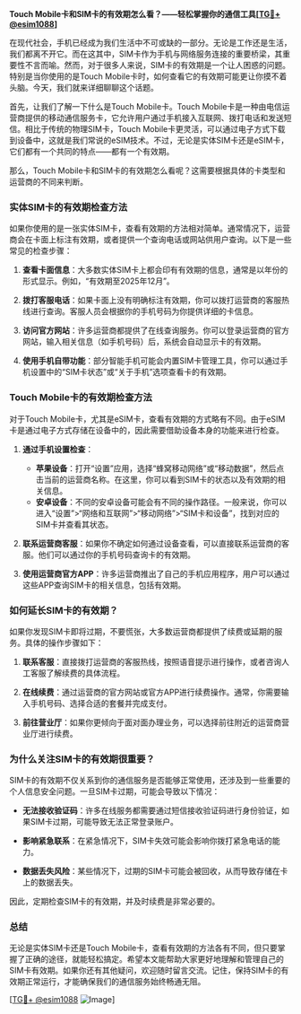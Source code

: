 **Touch Mobile卡和SIM卡的有效期怎么看？——轻松掌握你的通信工具[[TG💪+ @esim1088](https://t.me/s/esim1088)]**

在现代社会，手机已经成为我们生活中不可或缺的一部分。无论是工作还是生活，我们都离不开它。而在这其中，SIM卡作为手机与网络服务连接的重要桥梁，其重要性不言而喻。然而，对于很多人来说，SIM卡的有效期是一个让人困惑的问题。特别是当你使用的是Touch Mobile卡时，如何查看它的有效期可能更让你摸不着头脑。今天，我们就来详细聊聊这个话题。

首先，让我们了解一下什么是Touch Mobile卡。Touch Mobile卡是一种由电信运营商提供的移动通信服务卡，它允许用户通过手机接入互联网、拨打电话和发送短信。相比于传统的物理SIM卡，Touch Mobile卡更灵活，可以通过电子方式下载到设备中，这就是我们常说的eSIM技术。不过，无论是实体SIM卡还是eSIM卡，它们都有一个共同的特点——都有一个有效期。

那么，Touch Mobile卡和SIM卡的有效期怎么看呢？这需要根据具体的卡类型和运营商的不同来判断。

### **实体SIM卡的有效期检查方法**

如果你使用的是一张实体SIM卡，查看有效期的方法相对简单。通常情况下，运营商会在卡面上标注有效期，或者提供一个查询电话或网站供用户查询。以下是一些常见的检查步骤：

1. **查看卡面信息**：大多数实体SIM卡上都会印有有效期的信息，通常是以年份的形式显示。例如，“有效期至2025年12月”。
   
2. **拨打客服电话**：如果卡面上没有明确标注有效期，你可以拨打运营商的客服热线进行查询。客服人员会根据你的手机号码为你提供详细的卡信息。

3. **访问官方网站**：许多运营商都提供了在线查询服务。你可以登录运营商的官方网站，输入相关信息（如手机号码）后，系统会自动显示卡的有效期。

4. **使用手机自带功能**：部分智能手机可能会内置SIM卡管理工具，你可以通过手机设置中的“SIM卡状态”或“关于手机”选项查看卡的有效期。

### **Touch Mobile卡的有效期检查方法**

对于Touch Mobile卡，尤其是eSIM卡，查看有效期的方式略有不同。由于eSIM卡是通过电子方式存储在设备中的，因此需要借助设备本身的功能来进行检查。

1. **通过手机设置检查**：
   - **苹果设备**：打开“设置”应用，选择“蜂窝移动网络”或“移动数据”，然后点击当前的运营商名称。在这里，你可以看到SIM卡的状态以及有效期的相关信息。
   - **安卓设备**：不同的安卓设备可能会有不同的操作路径。一般来说，你可以进入“设置”>“网络和互联网”>“移动网络”>“SIM卡和设备”，找到对应的SIM卡并查看其状态。

2. **联系运营商客服**：如果你不确定如何通过设备查看，可以直接联系运营商的客服。他们可以通过你的手机号码查询卡的有效期。

3. **使用运营商官方APP**：许多运营商推出了自己的手机应用程序，用户可以通过这些APP查询SIM卡的相关信息，包括有效期。

### **如何延长SIM卡的有效期？**

如果你发现SIM卡即将过期，不要慌张，大多数运营商都提供了续费或延期的服务。具体的操作步骤如下：

1. **联系客服**：直接拨打运营商的客服热线，按照语音提示进行操作，或者咨询人工客服了解续费的具体流程。

2. **在线续费**：通过运营商的官方网站或官方APP进行续费操作。通常，你需要输入手机号码、选择合适的套餐并完成支付。

3. **前往营业厅**：如果你更倾向于面对面办理业务，可以选择前往附近的运营商营业厅进行续费。

### **为什么关注SIM卡的有效期很重要？**

SIM卡的有效期不仅关系到你的通信服务是否能够正常使用，还涉及到一些重要的个人信息安全问题。一旦SIM卡过期，可能会导致以下情况：

- **无法接收验证码**：许多在线服务都需要通过短信接收验证码进行身份验证，如果SIM卡过期，可能导致无法正常登录账户。
  
- **影响紧急联系**：在紧急情况下，SIM卡失效可能会影响你拨打紧急电话的能力。

- **数据丢失风险**：某些情况下，过期的SIM卡可能会被回收，从而导致存储在卡上的数据丢失。

因此，定期检查SIM卡的有效期，并及时续费是非常必要的。

### **总结**

无论是实体SIM卡还是Touch Mobile卡，查看有效期的方法各有不同，但只要掌握了正确的途径，就能轻松搞定。希望本文能帮助大家更好地理解和管理自己的SIM卡有效期。如果你还有其他疑问，欢迎随时留言交流。记住，保持SIM卡的有效期正常运行，才能确保我们的通信服务始终畅通无阻。

[[TG💪+ @esim1088](https://t.me/s/esim1088) ![Image](https://i.postimg.cc/4NQfJmqS/Snipaste-2025-05-13-00-14-12.png)]